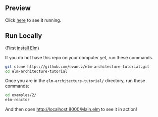 ## Preview

Click [here](http://evancz.github.io/elm-architecture-tutorial/examples/2) to see it running.


## Run Locally

(First [install Elm](http://elm-lang.org/install))

If you do not have this repo on your computer yet, run these commands.

```bash
git clone https://github.com/evancz/elm-architecture-tutorial.git
cd elm-architecture-tutorial
```

Once you are in the `elm-architecture-tutorial/` directory, run these commands:

```bash
cd examples/2/
elm-reactor
```

And then open [http://localhost:8000/Main.elm](http://localhost:8000/Main.elm) to see it in action!
